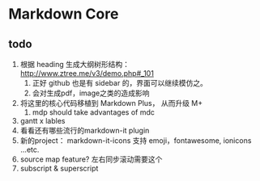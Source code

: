 # Markdown Core


## todo

1. 根据 heading 生成大纲树形结构： http://www.ztree.me/v3/demo.php#_101
    1. 正好 github 也是有 sidebar 的，界面可以继续模仿之。
    1. 会对生成pdf，image之类的造成影响
1. 将这里的核心代码移植到 Markdown Plus， 从而升级 M+
    1. mdp should take advantages of mdc
1. gantt x lables
1. 看看还有哪些流行的markdown-it plugin
1. 新的project： markdown-it-icons 支持 emoji，fontawesome, ionicons ...etc.
1. source map feature? 左右同步滚动需要这个
1. subscript & superscript